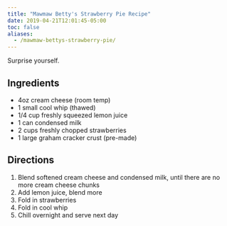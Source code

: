 ```yaml
---
title: "Mawmaw Betty's Strawberry Pie Recipe"
date: 2019-04-21T12:01:45-05:00
toc: false
aliases:
  - /mawmaw-bettys-strawberry-pie/
---
```


Surprise yourself.

<!--more-->

## Ingredients

- 4oz cream cheese (room temp)
- 1 small cool whip (thawed)
- 1/4 cup freshly squeezed lemon juice
- 1 can condensed milk
- 2 cups freshly chopped strawberries
- 1 large graham cracker crust (pre-made)

## Directions 

1. Blend softened cream cheese and condensed milk, until there are no more cream cheese chunks
1. Add lemon juice, blend more
1. Fold in strawberries
1. Fold in cool whip
1. Chill overnight and serve next day 
